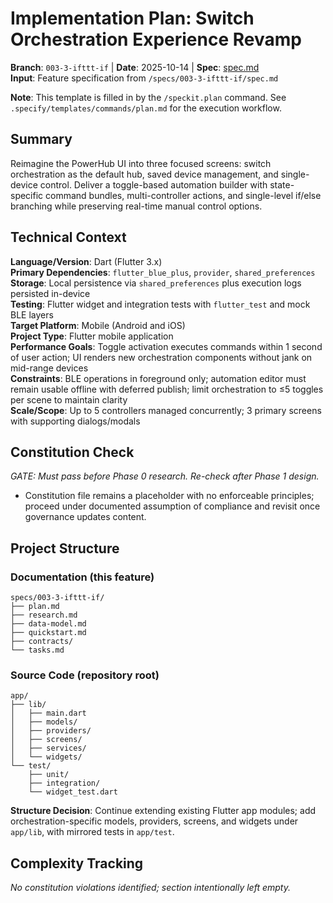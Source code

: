 # Implementation Plan: Switch Orchestration Experience Revamp

**Branch**: `003-3-ifttt-if` | **Date**: 2025-10-14 | **Spec**: [spec.md](./spec.md)  
**Input**: Feature specification from `/specs/003-3-ifttt-if/spec.md`

**Note**: This template is filled in by the `/speckit.plan` command. See `.specify/templates/commands/plan.md` for the execution workflow.

## Summary

Reimagine the PowerHub UI into three focused screens: switch orchestration as the default hub, saved device management, and single-device control. Deliver a toggle-based automation builder with state-specific command bundles, multi-controller actions, and single-level if/else branching while preserving real-time manual control options.

## Technical Context

**Language/Version**: Dart (Flutter 3.x)  
**Primary Dependencies**: `flutter_blue_plus`, `provider`, `shared_preferences`  
**Storage**: Local persistence via `shared_preferences` plus execution logs persisted in-device  
**Testing**: Flutter widget and integration tests with `flutter_test` and mock BLE layers  
**Target Platform**: Mobile (Android and iOS)  
**Project Type**: Flutter mobile application  
**Performance Goals**: Toggle activation executes commands within 1 second of user action; UI renders new orchestration components without jank on mid-range devices  
**Constraints**: BLE operations in foreground only; automation editor must remain usable offline with deferred publish; limit orchestration to ≤5 toggles per scene to maintain clarity  
**Scale/Scope**: Up to 5 controllers managed concurrently; 3 primary screens with supporting dialogs/modals

## Constitution Check

*GATE: Must pass before Phase 0 research. Re-check after Phase 1 design.*

- Constitution file remains a placeholder with no enforceable principles; proceed under documented assumption of compliance and revisit once governance updates content.

## Project Structure

### Documentation (this feature)

```
specs/003-3-ifttt-if/
├── plan.md
├── research.md
├── data-model.md
├── quickstart.md
├── contracts/
└── tasks.md
```

### Source Code (repository root)

```
app/
├── lib/
│   ├── main.dart
│   ├── models/
│   ├── providers/
│   ├── screens/
│   ├── services/
│   └── widgets/
└── test/
    ├── unit/
    ├── integration/
    └── widget_test.dart
```

**Structure Decision**: Continue extending existing Flutter app modules; add orchestration-specific models, providers, screens, and widgets under `app/lib`, with mirrored tests in `app/test`.

## Complexity Tracking

*No constitution violations identified; section intentionally left empty.*
